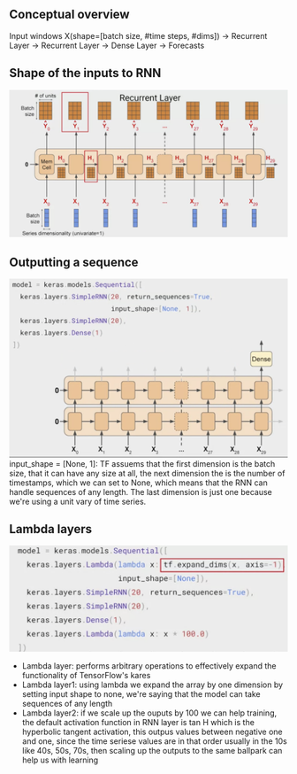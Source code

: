 ## Conceptual overview
Input windows X(shape=[batch size, #time steps, #dims]) -> Recurrent Layer -> Recurrent Layer -> Dense Layer -> Forecasts

## Shape of the inputs to RNN
![image](/pic/rnn.png)

## Outputting a sequence
![image](/pic/rnn2.png)
input_shape = [None, 1]: TF assuems that the first dimension is the batch size, that it can have any size at all, the next dimension the is the number of timestamps, which we can set to None, which means that the RNN can handle sequences of any length. The last dimension is just one because we're using a unit vary of time series.

## Lambda layers
![image](/pic/rnn3.png)
- Lambda layer: performs arbitrary operations to effectively expand the functionality of TensorFlow's kares
- Lambda layer1: using lambda we expand the array by one dimension by setting input shape to none, we're saying that the model can take sequences of any length
- Lambda layer2: if we scale up the ouputs by 100 we can help training, the default activation function in RNN layer is tan H which is the hyperbolic tangent activation, this outpus values between negative one and one, since the time seriese values are in that order usually in the 10s like 40s, 50s, 70s, then scaling up the outputs to the same ballpark can help us with learning
